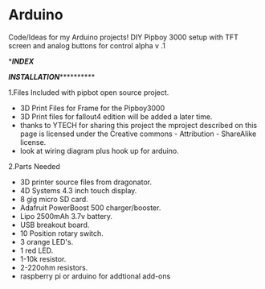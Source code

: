 # Arduino
Code/Ideas for my Arduino projects!
DIY Pipboy 3000 setup with TFT screen and analog buttons for control alpha v .1



****INDEX***
<to be implemented>




*************************************INSTALLATION***********************************************


1.Files Included with pipbot open source project.
  - 3D Print Files for Frame for the Pipboy3000
  - 3D Print files for fallout4 edition will be added a later time.
  - thanks to YTECH for sharing this project the mproject described on this page is licensed under the Creative commons - Attribution  - ShareAlike license.
  - look at wiring diagram  plus hook up for arduino.


2.Parts Needed
  - 3D printer source files from dragonator.
  - 4D Systems 4.3 inch touch display.
  - 8 gig micro SD card.
  - Adafruit PowerBoost 500 charger/booster.
  - Lipo 2500mAh 3.7v battery.
  - USB breakout board.
  - 10 Position rotary switch.
  - 3 orange LED's.
  - 1 red LED.
  - 1-10k resistor.
  - 2-220ohm resistors.
  - raspberry pi or arduino for addtional add-ons
